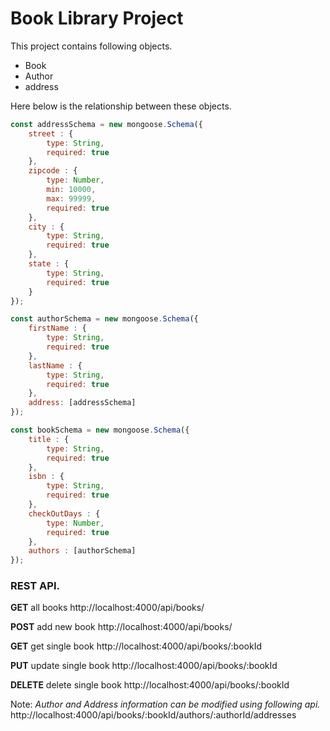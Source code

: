 # Book Library Project
This project contains following objects.
* Book
* Author
* address

Here below is the relationship between these objects.
```javascript
const addressSchema = new mongoose.Schema({
    street : {
        type: String,
        required: true
    },
    zipcode : {
        type: Number,
        min: 10000,
        max: 99999,
        required: true        
    },
    city : {
        type: String,
        required: true        
    },
    state : {
        type: String,
        required: true        
    }
});

const authorSchema = new mongoose.Schema({
    firstName : {
        type: String,
        required: true
    },
    lastName : {
        type: String,
        required: true
    },
    address: [addressSchema]
});

const bookSchema = new mongoose.Schema({
    title : {
        type: String,
        required: true
    },
    isbn : {
        type: String,        
        required: true
    },
    checkOutDays : {
        type: Number,
        required: true
    },
    authors : [authorSchema]
});
```


### REST API. 

**GET** all books 
http://localhost:4000/api/books/

**POST** add new book
http://localhost:4000/api/books/

**GET** get single book
http://localhost:4000/api/books/:bookId

**PUT** update single book
http://localhost:4000/api/books/:bookId

**DELETE** delete single book
http://localhost:4000/api/books/:bookId

Note: *Author and Address information can be modified using following api.*
http://localhost:4000/api/books/:bookId/authors/:authorId/addresses

